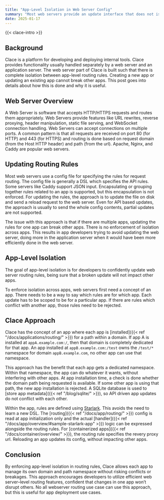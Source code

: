 ```yaml
---
title: "App-Level Isolation in Web Server Config"
summary: "Most web servers provide an update interface that does not isolate applications from one another. As a result, updating a routing rule for one app can accidentally break other apps."
date: 2025-01-17
---
```


{{< clace-intro >}}

## Background

Clace is a platform for developing and deploying internal tools. Clace provides functionality usually handled separately by a web server and an application server. The web server part of Clace is built such that there is complete isolation between app-level routing rules. Creating a new app or updating an existing app cannot break other apps. This post goes into details about how this is done and why it is useful.

## Web Server Overview

A Web Server is software that accepts HTTP/HTTPS requests and routes them appropriately. Web Servers provide features like URL rewrites, reverse proxying, header manipulation, static file serving, and WebSocket connection handling. Web Servers can accept connections on multiple ports. A common pattern is that all requests are received on port 80 (for HTTP) and 443 (for HTTPS) and routing is done based on request domain (from the Host HTTP header) and path (from the url). Apache, Nginx, and Caddy are popular web servers.

## Updating Routing Rules

Most web servers use a config file for specifying the rules for request routing. The config file is generally a DSL which specifies the API rules. Some servers like Caddy support JSON input. Encapsulating or grouping together rules related to an app is supported, but this encapsulation is not enforced. For updating the rules, the approach is to update the file on disk and send a reload request to the web server. Even for API based updates, the approach is usually to send the whole config contents, partial updates are not supported.

The issue with this approach is that if there are multiple apps, updating the rules for one app can break other apps. There is no enforcement of isolation across apps. This results in app developers trying to avoid updating the web server, doing more in the application server when it would have been more efficiently done in the web server.

## App-Level Isolation

The goal of app-level isolation is for developers to confidently update web server routing rules, being sure that a broken update will not impact other apps.

To enforce isolation across apps, web servers first need a concept of an app. There needs to be a way to say which rules are for which app. Each update has to be scoped to be for a particular app. If there are rules which conflict with another app, those rules need to be rejected.

## Clace Approach

Clace has the concept of an app where each app is [installed]({{< ref "/docs/applications/routing/" >}}) for a path within a domain. If app A is installed at `appA.example.com:/`, then that domain is completely dedicated for that app. An app installed at `appB.example.com:/test` owns the `/test/*` namespace for domain `appB.example.com`, no other app can use that namespace.

This approach has the benefit that each app gets a dedicated namespace. Within that namespace, the app can do whatever it wants, without interfering with other apps. At app installation time, a check is done whether the domain path being requested is available. If some other app is using that path, the new app installation is rejected. A SQLite database is used to [store app metadata]({{< ref "/blog/sqlite/" >}}), so API driven app updates do not conflict with each other.

Within the app, rules are defined using [Starlark](https://starlark-lang.org/). This avoids the need to learn a new DSL. The [routing]({{< ref "/docs/app/routing/" >}}) config is read at app initialization only and the actual [handler]({{< ref "/docs/app/overview/#sample-starlark-app" >}}) logic can be expressed alongside the routing rules. For [containerized apps]({{< ref "/docs/container/overview/" >}}), the routing rule specifies the revery proxy url. Reloading an app updates its config, without impacting other apps.

## Conclusion

By enforcing app-level isolation in routing rules, Clace allows each app to manage its own domain and path namespace without risking conflicts or breakages. This approach encourages developers to utilize efficient web server–level routing features, confident that changes in one app won’t disrupt others. No all webserver routing use case can use this approach, but this is useful for app deployment use cases.

